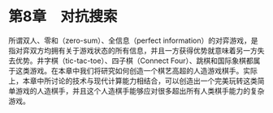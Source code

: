 # 第8章　对抗搜索

所谓双人、零和（zero-sum）、全信息（perfect information）的对弈游戏，是指对弈双方均拥有关于游戏状态的所有信息，并且一方获得优势就意味着另一方失去优势。井字棋（tic-tac-toe）、四子棋（Connect Four）、跳棋和国际象棋都属于这类游戏。在本章中我们将研究如何创造一个棋艺高超的人造游戏棋手。实际上，本章中所讨论的技术与现代计算能力相结合，可以创造出一个完美玩转这类简单游戏的人造棋手，并且这个人造棋手能够应对很多超出所有人类棋手能力的复杂游戏。
